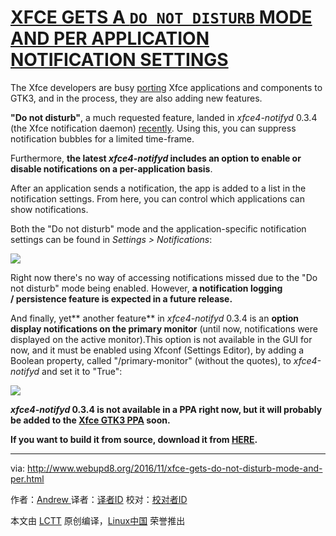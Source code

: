 [XFCE GETS A `DO NOT DISTURB` MODE AND PER APPLICATION NOTIFICATION SETTINGS][7]
============================================================

The Xfce developers are busy [porting][3] Xfce applications and components to GTK3, and in the process, they are also adding new features.

**"Do not disturb"**, a much requested feature, landed in _xfce4-notifyd_ 0.3.4 (the Xfce notification daemon) [recently][4]. Using this, you can suppress notification bubbles for a limited time-frame.

Furthermore, **the latest _xfce4-notifyd_ includes an option to enable or disable notifications on a per-application basis**.

After an application sends a notification, the app is added to a list in the notification settings. From here, you can control which applications can show notifications.

Both the "Do not disturb" mode and the application-specific notification settings can be found in _Settings > Notifications_:

[
 ![](https://1.bp.blogspot.com/-fvSesp1ukaQ/WCR8JQVgfiI/AAAAAAAAYl8/IJ1CshVQizs9aG2ClfraVaNjKP3OyxvAgCLcB/s400/xfce-do-not-disturb.png) 
][5]

Right now there's no way of accessing notifications missed due to the "Do not disturb" mode being enabled. However, **a notification logging / persistence feature is expected in a future release.**

And finally, yet** another feature** in _xfce4-notifyd_ 0.3.4 is an **option display notifications on the primary monitor** (until now, notifications were displayed on the active monitor).This option is not available in the GUI for now, and it must be enabled using Xfconf (Settings Editor), by adding a Boolean property, called "/primary-monitor" (without the quotes), to _xfce4-notifyd_ and set it to "True":

[
 ![](https://2.bp.blogspot.com/-M8xZpEHMrq8/WCR9EufvsnI/AAAAAAAAYmA/nLI5JQUtmE0J9TgvNM9ZKGHBdwwBhRH3QCLcB/s400/xfce-xfconf.png) 
][6]

**_xfce4-notifyd_ 0.3.4 is not available in a PPA right now, but it will probably be added to the [Xfce GTK3 PPA][1] soon.**

**If you want to build it from source, download it from [HERE][2].**

--------------------------------------------------------------------------------

via: http://www.webupd8.org/2016/11/xfce-gets-do-not-disturb-mode-and-per.html

作者：[Andrew ][a]
译者：[译者ID](https://github.com/译者ID)
校对：[校对者ID](https://github.com/校对者ID)

本文由 [LCTT](https://github.com/LCTT/TranslateProject) 原创编译，[Linux中国](https://linux.cn/) 荣誉推出

[a]:http://www.webupd8.org/p/about.html
[1]:https://launchpad.net/~xubuntu-dev/+archive/ubuntu/xfce4-gtk3
[2]:http://archive.xfce.org/src/apps/xfce4-notifyd/0.3/
[3]:https://wiki.xfce.org/releng/4.14/roadmap
[4]:http://simon.shimmerproject.org/2016/11/09/xfce4-notifyd-0-3-4-released-do-not-disturb-and-per-application-settings/
[5]:https://1.bp.blogspot.com/-fvSesp1ukaQ/WCR8JQVgfiI/AAAAAAAAYl8/IJ1CshVQizs9aG2ClfraVaNjKP3OyxvAgCLcB/s1600/xfce-do-not-disturb.png
[6]:https://2.bp.blogspot.com/-M8xZpEHMrq8/WCR9EufvsnI/AAAAAAAAYmA/nLI5JQUtmE0J9TgvNM9ZKGHBdwwBhRH3QCLcB/s1600/xfce-xfconf.png
[7]:http://www.webupd8.org/2016/11/xfce-gets-do-not-disturb-mode-and-per.html

